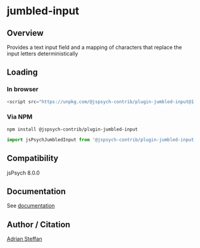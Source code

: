 # jumbled-input

## Overview

Provides a text input field and a mapping of characters that replace the input letters deterministically

## Loading

### In browser

```js
<script src="https://unpkg.com/@jspsych-contrib/plugin-jumbled-input@1.0.0"></script>
```

### Via NPM

```
npm install @jspsych-contrib/plugin-jumbled-input
```

```js
import jsPsychJumbledInput from '@jspsych-contrib/plugin-jumbled-input';
```

## Compatibility

jsPsych 8.0.0

## Documentation

See [documentation](https://github.com/jspsych/jspsych-contrib/blob/main/packages/plugin-jumbled-input/docs/jspsych-jumbled-input.md)

## Author / Citation

[Adrian Steffan](adriansteffan.com)
